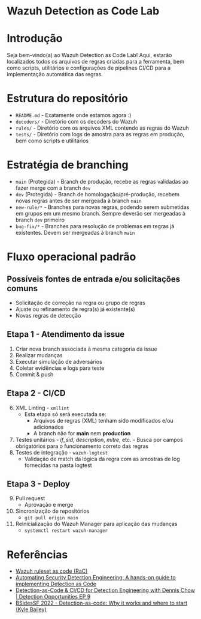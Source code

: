 # Wazuh Detection as Code Lab

# Introdução
Seja bem-vindo(a) ao Wazuh Detection as Code Lab! Aqui, estarão localizados todos os arquivos de regras criadas para a ferramenta, bem como scripts, utilitários e configurações de pipelines CI/CD para a implementação automática das regras.

# Estrutura do repositório
- `README.md` - Exatamente onde estamos agora :)
- `decoders/` - Diretório com os decoders do Wazuh
- `rules/` - Diretório com os arquivos XML contendo as regras do Wazuh
- `tests/` - Diretório com logs de amostra para as regras em produção, bem como scripts e utilitários

# Estratégia de branching
- `main` (Protegida) - Branch de produção, recebe as regras validadas ao fazer merge com a branch `dev` 
- `dev` (Protegida) - Branch de homologação/pré-produção, recebem novas regras antes de ser mergeada à branch `main`
- `new-rule/*` - Branches para novas regras, podendo serem submetidas em grupos em um mesmo branch. Sempre deverão ser mergeadas à branch `dev` primeiro
- `bug-fix/*` - Branches para resolução de problemas em regras já existentes. Devem ser mergeadas à branch `main`

# Fluxo operacional padrão

## Possíveis fontes de entrada e/ou solicitações comuns
- Solicitação de correção na regra ou grupo de regras
- Ajuste ou refinamento de regra(s) já existente(s)
- Novas regras de detecção

## Etapa 1 - Atendimento da issue
1. Criar nova branch associada à mesma categoria da issue
2. Realizar mudanças
3. Executar simulação de adversários
4. Coletar evidências e logs para teste
5. Commit & push

## Etapa 2 - CI/CD
6. XML Linting - `xmllint`
    - Esta etapa só será executada se:
        - Arquivos de regras (XML) tenham sido modificados e/ou adicionados
        - A branch não for **main** nem **production**
7. Testes unitários - _if\_sid_, _description_, _mitre_, etc.
        - Busca por campos obrigatórios para o funcionamento correto das regras
8. Testes de integração - `wazuh-logtest`
    - Validação de match da lógica da regra com as amostras de log fornecidas na pasta logtest

## Etapa 3 - Deploy
9. Pull request
    - Aprovação e merge
11. Sincronização de repositórios
    - `git pull origin main`
12. Reinicialização do Wazuh Manager para aplicação das mudanças
    - `systemctl restart wazuh-manager`

# Referências
- [Wazuh ruleset as code (RaC)](https://wazuh.com/blog/wazuh-ruleset-as-code-rac/)
- [Automating Security Detection Engineering: A hands-on guide to implementing Detection as Code](https://www.amazon.com.br/dp/1837636419)
- [Detection-as-Code & CI/CD for Detection Engineering with Dennis Chow | Detection Opportunities EP 9](https://www.youtube.com/watch?v=Uw0r7lGN__Q)
- [BSidesSF 2022 - Detection-as-code: Why it works and where to start (Kyle Bailey)](https://www.youtube.com/watch?v=VaZp7A6Q9zE)
